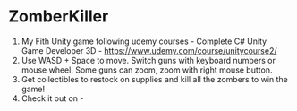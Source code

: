 ﻿# ZomberKiller
1) My Fith Unity game following udemy courses - Complete C# Unity Game Developer 3D - https://www.udemy.com/course/unitycourse2/
2) Use WASD + Space to move. Switch guns with keyboard numbers or mouse wheel. Some guns can zoom, zoom with right mouse button.
3) Get collectibles to restock on supplies and kill all the zombers to win the game!
4) Check it out on - 
